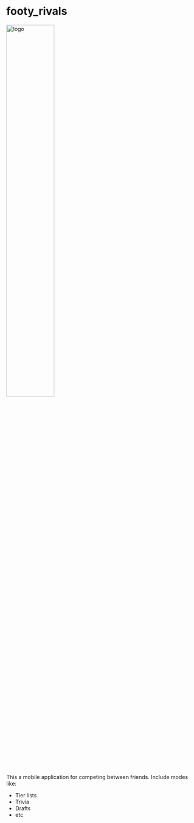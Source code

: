 # footy_rivals
<img src="https://github.com/JonathanSecondGithub/Footy-Rivals/assets/117745295/9e3ed1af-eb23-454a-b34b-fcffa5820311" alt="logo" style="width:50%;height:auto;">


This a mobile application for competing between friends.
Include modes like:
- Tier lists
- Trivia
- Drafts
- etc
